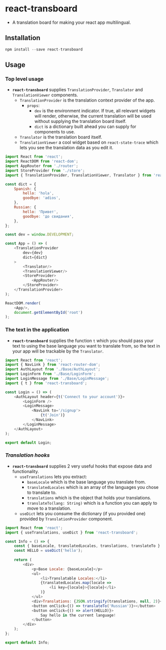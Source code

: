 # react-transboard

- A translation board for making your react app multilingual.

## Installation
```js
npm install --save react-transboard
```

## Usage
### **Top level usage**
- **`react-transboard`** supplies `TranslationProvider`, `Translator` and `TranslationViewer` components. 
    - `TranslationProvider` is the translation context provider of the app.
        - `props`:
            - `dev` is the environment indicator. If true, all relevant widgets will render, otherwise, the current translation will be used without supplying the translation board itself.
            - `dict` is a dictionary built ahead you can supply for components to use.
    - `Translator` is the translation board itself.
    - `TranslationViewer` a cool widget based on `react-state-trace` which lets you see the translation data as you edit it.
```js
import React from 'react';
import ReactDOM from 'react-dom';
import AppRouter from './router';
import StoreProvider from './store';
import { TranslationProvider, TranslationViewer, Translator } from 'react-transboard';

const dict = {
    Spanish: {
        hello: 'hola',
        goodbye: 'adios',
    },
    Russian: {
        hello: 'Привет',
        goodbye: 'до свидания',  
    },
};

const dev = window.DEVELOPMENT;

const App = () => (
    <TranslationProvider 
        dev={dev} 
        dict={dict}
    >
        <Translator/>
        <TranslationViewer/>
        <StoreProvider>
            <AppRouter/>
        </StoreProvider>
    </TranslationProvider>
);

ReactDOM.render(
    <App/>,
    document.getElementById('root')
);
```
### **The text in the application**
- **`react-transboard`** supplies the function `t` which you should pass your text to using the base language you want to translate from, so the text in your app will be trackable by the `Translator`.

```js
import React from 'react';
import { NavLink } from 'react-router-dom';
import AuthLayout from './Base/AuthLayout';
import LoginForm from './Base/LoginForm';
import LoginMessage from './Base/LoginMessage';
import { t } from 'react-transboard';

const Login = () => (
    <AuthLayout header={t('Connect to your account')}>
        <LoginForm />
        <LoginMessage>
            <NavLink to='/signup'>
                {t('Join')}
            </NavLink>
        </LoginMessage>
    </AuthLayout>
);

export default Login;
```
### *Translation hooks*
- **`react-transboard`** supplies 2 very useful hooks that expose data and functionality.
    - `useTranslations` lets you extract:
        - `baseLocale` which is the base language you translate from.
        - `translatedLocales` which is an array of the languages you chose to translate to.
        - `translations` which is the object that holds your translations.
        - `translateTo(lang: String)` which is a function you can apply to move to a translation.
    - `useDict` lets you consume the dictionary (if you provided one) provided by `TranslationProvider` component.

```js
import React from 'react';
import { useTranslations, useDict } from 'react-transboard';

const Info = () => {
    const { baseLocale, translatedLocales, translations, translateTo } = useTranslations();
    const HELLO = useDict('hello');
    
    return (
        <div>
            <p>Base Locale: {baseLocale}</p>
            <ul>
                <li>Translatable Locales:</li>
                {translatedLocales.map(locale =>
                    <li key={locale}>{locale}</li>
                )}
            </ul>
            <div>Translations: {JSON.stringify(translations, null, 2)}</div>
            <button onClick={() => translateTo('Russian')}></button>
            <button onClick={() => alert(HELLO)}>
                Say hello in the current language!
            </button>
        </div>
    );
};

export default Info;
```
